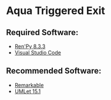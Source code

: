 # Aqua Triggered Exit
## Required Software:
- [Ren'Py 8.3.3](https://www.renpy.org/)
- [Visual Studio Code](https://code.visualstudio.com/)
## Recommended Software:
- [Remarkable](https://remarkableapp.github.io/)
- [UMLet 15.1](https://www.umlet.com/)
